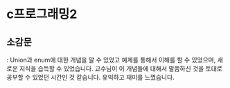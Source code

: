 # c프로그래밍2 
## 소감문
: Union과 enum에 대한 개념을 알 수 있었고 예제를 통해서 이해를 할 수 있었으며, 새로운 지식을 습득할 수 있었습니다. 교수님이 이 개념들에 대해서 말씀하신 것을 토대로 공부할 수 있었던 시간인 것 같습니다. 유익하고 재미를 느꼈습니다.
